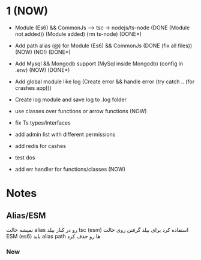 

# 1 (NOW)
+ Module (Es6) && CommonJs --> tsc -> nodejs/ts-node  (DONE (Module not added)) (Module added) (rm ts-node) (DONE*)

+ Add path alias (@) for Module (Es6) && CommonJs  (DONE (fix all files)) (NOW) (NO!) (DONE*)

+ Add Mysql && Mongodb support (MySql inside Mongodb) (config in .env)  (NOW) (DONE*)

+ Add global module like log (Create error && handle error (try catch .. (for crashes app)))

+ Create log module and save log to .log folder

+ use classes over functions or arrow functions  (NOW)

+ fix Ts types/interfaces

+ add admin list with different permissions

+ add redis for cashes

+ test dos

+ add err handler for functions/classes (NOW)


# Notes

## Alias/ESM
نمیشه حالت alias رو در کنار بیلد tsc (esm) استفاده کرد
برای بیلد گرفتن روی حالت ESM (es6) باید alias path ها رو حذف کرد

### Now
